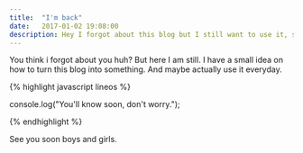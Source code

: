 ```yaml
---
title:  "I'm back"
date:   2017-01-02 19:08:00
description: Hey I forgot about this blog but I still want to use it, so let's go.
---
```


You think i forgot about you huh?
But here I am still. I have a small idea on how to turn this blog into something. And maybe actually use it everyday.


{% highlight javascript lineos %}

console.log("You'll know soon, don't worry.");

{% endhighlight %}


See you soon boys and girls.
